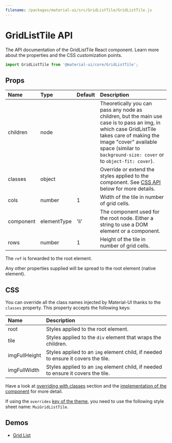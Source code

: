 ```yaml
---
filename: /packages/material-ui/src/GridListTile/GridListTile.js
---
```


<!--- This documentation is automatically generated, do not try to edit it. -->

# GridListTile API

<p class="description">The API documentation of the GridListTile React component. Learn more about the properties and the CSS customization points.</p>

```js
import GridListTile from '@material-ui/core/GridListTile';
```

## Props

| Name                                     | Type                                       | Default                                | Description                                                                                                                                                                                                                                  |
| :--------------------------------------- | :----------------------------------------- | :------------------------------------- | :------------------------------------------------------------------------------------------------------------------------------------------------------------------------------------------------------------------------------------------- |
| <span class="prop-name">children</span>  | <span class="prop-type">node</span>        |                                        | Theoretically you can pass any node as children, but the main use case is to pass an img, in which case GridListTile takes care of making the image "cover" available space (similar to `background-size: cover` or to `object-fit: cover`). |
| <span class="prop-name">classes</span>   | <span class="prop-type">object</span>      |                                        | Override or extend the styles applied to the component. See [CSS API](#css) below for more details.                                                                                                                                          |
| <span class="prop-name">cols</span>      | <span class="prop-type">number</span>      | <span class="prop-default">1</span>    | Width of the tile in number of grid cells.                                                                                                                                                                                                   |
| <span class="prop-name">component</span> | <span class="prop-type">elementType</span> | <span class="prop-default">'li'</span> | The component used for the root node. Either a string to use a DOM element or a component.                                                                                                                                                   |
| <span class="prop-name">rows</span>      | <span class="prop-type">number</span>      | <span class="prop-default">1</span>    | Height of the tile in number of grid cells.                                                                                                                                                                                                  |

The `ref` is forwarded to the root element.

Any other properties supplied will be spread to the root element (native element).

## CSS

You can override all the class names injected by Material-UI thanks to the `classes` property.
This property accepts the following keys:

| Name                                         | Description                                                                       |
| :------------------------------------------- | :-------------------------------------------------------------------------------- |
| <span class="prop-name">root</span>          | Styles applied to the root element.                                               |
| <span class="prop-name">tile</span>          | Styles applied to the `div` element that wraps the children.                      |
| <span class="prop-name">imgFullHeight</span> | Styles applied to an `img` element child, if needed to ensure it covers the tile. |
| <span class="prop-name">imgFullWidth</span>  | Styles applied to an `img` element child, if needed to ensure it covers the tile. |

Have a look at [overriding with classes](/customization/overrides/#overriding-with-classes) section
and the [implementation of the component](https://github.com/mui-org/material-ui/blob/next/packages/material-ui/src/GridListTile/GridListTile.js)
for more detail.

If using the `overrides` [key of the theme](/customization/themes/#css),
you need to use the following style sheet name: `MuiGridListTile`.

## Demos

- [Grid List](/demos/grid-list/)
